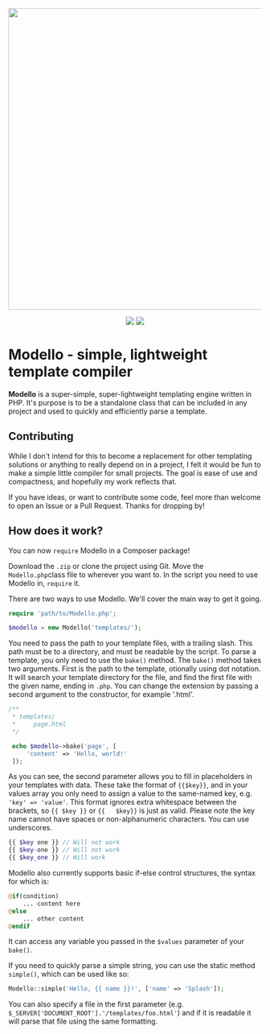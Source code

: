 <p align="center"><img src="https://i.imgur.com/xZKsXPi.jpg" width="600"></p>
<p align="center">
    <img src="https://img.shields.io/github/v/release/splashsky/modello?style=for-the-badge">
    <img src="https://img.shields.io/badge/made%20with-php-blueviolet?style=for-the-badge">
</p>

# Modello - simple, lightweight template compiler

**Modello** is a super-simple, super-lightweight templating engine written in PHP. It's purpose is to be a standalone class that can be included in any project and used to quickly and efficiently parse a template.

## Contributing
While I don't intend for this to become a replacement for other templating solutions or anything to really depend on in a project, I felt it would be fun to make a simple little compiler for small projects. The goal is ease of use and compactness, and hopefully my work reflects that.

If you have ideas, or want to contribute some code, feel more than welcome to open an Issue or a Pull Request. Thanks for dropping by!

## How does it work?

You can now `require` Modello in a Composer package!

Download the `.zip` or clone the project using Git. Move the `Modello.php`class file to wherever you want to. In the script you need to use Modello in, `require` it.

There are two ways to use Modello. We'll cover the main way to get it going.

```php
require 'path/to/Modello.php';

$modello = new Modello('templates/');
```
You need to pass the path to your template files, with a trailing slash. This path must be to a directory, and must be readable by the script. To parse a template, you only need to use the `bake()` method. The `bake()` method takes two arguments. First is the path to the template, otionally using dot notation. It will search your template directory for the file, and find the first file with the given name, ending in `.php`. You can change the extension by passing a second argument to the constructor, for example '.html'.

```php
/**
 * templates/
 *     page.html
 */

 echo $modello->bake('page', [
     'content' => 'Hello, world!'
 ]);
```

As you can see, the second parameter allows you to fill in placeholders in your templates with data. These take the format of `{{$key}}`, and in your values array you only need to assign a value to the same-named key, e.g. `'key' => 'value'`. This format ignores extra whitespace between the brackets, so `{{ $key }}` or `{{   $key}}` is just as valid. Please note the key name cannot have spaces or non-alphanumeric characters. You can use underscores.

```php
{{ $key one }} // Will not work
{{ $key-one }} // Will not work
{{ $key_one }} // Will work
```

Modello also currently supports basic if-else control structures, the syntax for which is:

```php
@if(condition)
    ... content here
@else
    ... other content
@endif
```

It can access any variable you passed in the `$values` parameter of your `bake()`.

If you need to quickly parse a simple string, you can use the static method `simple()`, which can be used like so:

```php
Modello::simple('Hello, {{ name }}!', ['name' => 'Splash']);
```

You can also specify a file in the first parameter (e.g. `$_SERVER['DOCUMENT_ROOT'].'/templates/foo.html'`) and if it is readable it will parse that file using the same formatting.

